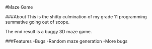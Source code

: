 #Maze Game

###About
This is the shitty culmination of my grade 11 programming summative going out of scope.

The end result is a buggy 3D maze game.

###Features
-Bugs
-Random maze generation
-More bugs

